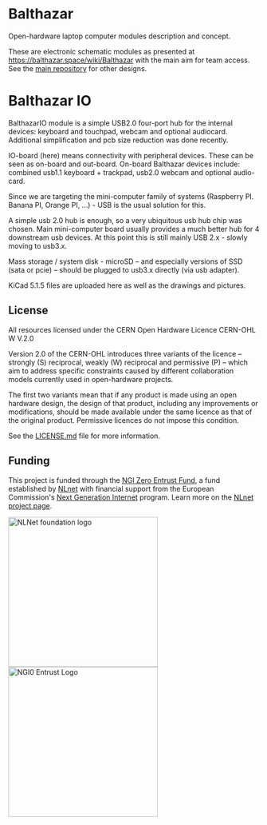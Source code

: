 # Balthazar

Open-hardware laptop computer modules description and concept.

These are electronic schematic modules as presented at https://balthazar.space/wiki/Balthazar with the main aim for team access. See the [main repository](https://github.com/balthazar-space/balthazar) for other designs.

# Balthazar IO

BalthazarIO module is a simple USB2.0 four-port hub for the internal devices: keyboard and touchpad, webcam and optional audiocard. Additional simplification and pcb size reduction was done recently.

IO-board (here) means connectivity with peripheral devices. These can be seen as on-board and out-board. On-board Balthazar devices include: combined usb1.1 keyboard + trackpad, usb2.0 webcam and optional audio-card. 

Since we are targeting the mini-computer family of systems (Raspberry PI. Banana PI, Orange PI, ...) - USB is the usual solution for this. 

A simple usb 2.0 hub is enough, so a very ubiquitous usb hub chip was chosen. Main mini-computer board usually provides a much better hub for 4 downstream usb devices. At this point this is still mainly USB 2.x - slowly moving to usb3.x.

Mass storage / system disk - microSD – and especially versions of SSD (sata or pcie) – should be plugged to usb3.x directly (via usb adapter).

KiCad 5.1.5 files are uploaded here as well as the drawings and pictures.

## License

All resources licensed under the CERN Open Hardware Licence CERN-OHL W V.2.0

Version 2.0 of the CERN-OHL introduces three variants of the licence – strongly (S) reciprocal, weakly (W) reciprocal and permissive (P) – which aim to address specific constraints caused by different collaboration models currently used in open-hardware projects. 

The first two variants mean that if any product is made using an open hardware design, the design of that product, including any improvements or modifications, should be made available under the same licence as that of the original product. Permissive licences do not impose this condition.

See the [LICENSE.md](./LICENSE.md) file for more information.

## Funding

This project is funded through the [NGI Zero Entrust Fund](https://nlnet.nl/entrust), a fund
established by [NLnet](https://nlnet.nl) with financial support from the European Commission's
[Next Generation Internet](https://ngi.eu) program. Learn more on the [NLnet project page](https://nlnet.nl/project/Balthazar-Casing/).

[<img src="https://nlnet.nl/logo/banner.png" alt="NLNet foundation logo" width="300" />](https://nlnet.nl)
[<img src="https://nlnet.nl/image/logos/NGI0Entrust_tag.svg" alt="NGI0 Entrust Logo" width="300" />](https://nlnet.nl/entrust)
